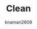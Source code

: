 ---
title: "Clean"
github: https://github.com/knaman2609/clean
demo: http://knaman2609.github.io/clean/
author: knaman2609
draft: true
ssg:
  - Jekyll
cms:
  - No Cms
---